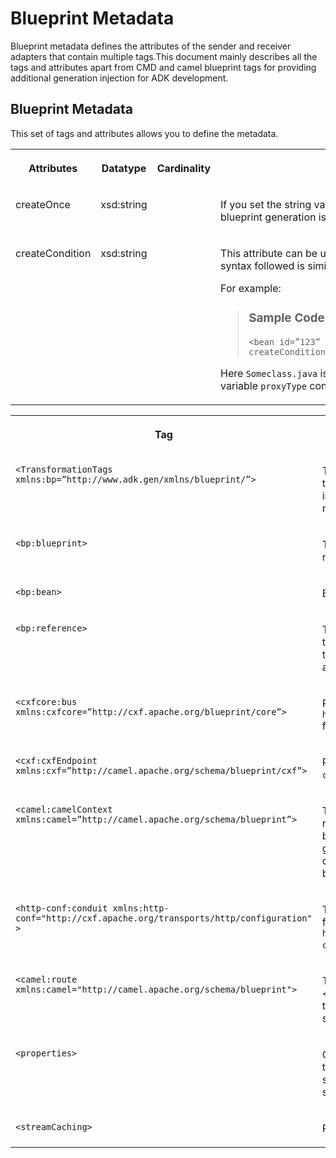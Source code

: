 <!-- loioab38cc8da12446c190f7384480b6a1c1 -->

# Blueprint Metadata

Blueprint metadata defines the attributes of the sender and receiver adapters that contain multiple tags.This document mainly describes all the tags and attributes apart from CMD and camel blueprint tags for providing additional generation injection for ADK development.



<a name="loioab38cc8da12446c190f7384480b6a1c1__section_m3q_ds2_h1b"/>

## Blueprint Metadata

This set of tags and attributes allows you to define the metadata.


<table>
<tr>
<th valign="top">

Attributes

</th>
<th valign="top">

Datatype

</th>
<th valign="top">

Cardinality

</th>
<th valign="top">

Description

</th>
</tr>
<tr>
<td valign="top">

createOnce

</td>
<td valign="top">

xsd:string

</td>
<td valign="top">



</td>
<td valign="top">

If you set the string value as “true”, then the bean instantiation in the blueprint generation is done only once. By default the value is 'false'.

</td>
</tr>
<tr>
<td valign="top">

createCondition

</td>
<td valign="top">

xsd:string

</td>
<td valign="top">



</td>
<td valign="top">

This attribute can be used to conditionally instantiate the bean. The syntax followed is similar to XSLT test attribute.

For example:

> ### Sample Code:  
> ```
> <bean id=”123” class=”com.example.Someclass.java” createCondition="$.cmd.attribute(proxyType)='onPremise'"/>
> ```

Here `Someclass.java` is generated in the blueprint only if the UI variable `proxyType` contains the value `onPremise`.

</td>
</tr>
</table>


<table>
<tr>
<th valign="top">

Tag

</th>
<th valign="top">

Description

</th>
</tr>
<tr>
<td valign="top">

`<TransformationTags xmlns:bp=”http://www.adk.gen/xmlns/blueprint/”>` 

</td>
<td valign="top">

This is the parent tag for the `<blueprint>` tag. This tag does not contain any generation specific information as part of attribute. The `<blueprint>` tag must be included within this tag.

</td>
</tr>
<tr>
<td valign="top">

`<bp:blueprint>` 

</td>
<td valign="top">

This tag can be used to specify additional namespaces if needed.

</td>
</tr>
<tr>
<td valign="top">

`<bp:bean>` 

</td>
<td valign="top">

Beans are declared using <bean\> element.

</td>
</tr>
<tr>
<td valign="top">

`<bp:reference>` 

</td>
<td valign="top">

To generate References this tag can be used. This tag does not contain any new attributes. It is similar to the camel blueprint's reference tag. Refer the XSD above for all supported attributes.

</td>
</tr>
<tr>
<td valign="top">

`<cxfcore:bus xmlns:cxfcore=”http://cxf.apache.org/blueprint/core”>` 

</td>
<td valign="top">

Refer `http://cxf.apache.org/schemas/blueprint/core.xsd` for all attributes supported.

</td>
</tr>
<tr>
<td valign="top">

`<cxf:cxfEndpoint xmlns:cxf=”http://camel.apache.org/schema/blueprint/cxf”>` 

</td>
<td valign="top">

Refer `https://camel.apache.org/schema/cxf/camel-cxf.xsd` for all the attributes supported.

</td>
</tr>
<tr>
<td valign="top">

`<camel:camelContext xmlns:camel=”http://camel.apache.org/schema/blueprint”>` 

</td>
<td valign="top">

This is the root camel context tag just for the reference. This contains all the properties a final blueprint’s camelContext contains as part of g&b generation. The user is not allowed to make any change to this tag. Any changes/additions will simply be ignored.

</td>
</tr>
<tr>
<td valign="top">

`<http-conf:conduit xmlns:http-conf="http://cxf.apache.org/transports/http/configuration" >` 

</td>
<td valign="top">

This is same as that of Camel Blueprint specification for conduit tag. Refer `http://cxf.apache.org/schemas/configuration/http-conf.xsd`.

</td>
</tr>
<tr>
<td valign="top">

`<camel:route xmlns:camel="http://camel.apache.org/schema/blueprint">` 

</td>
<td valign="top">

This is same as that of Camel blueprint specification <route\>. Must apear within <camelContext\>.. Refer the XSD for the attributes. Multiple routes are supported.

</td>
</tr>
<tr>
<td valign="top">

`<properties>` 

</td>
<td valign="top">

Can be contained in the DSL just for reference. This tag must be same as g&b's generated tag. It has no significance. i.e. any modification to this tag can simply be ignored by the DSL processor.

</td>
</tr>
<tr>
<td valign="top">

`<streamCaching>` 

</td>
<td valign="top">

Provided just for the reference.

</td>
</tr>
</table>


